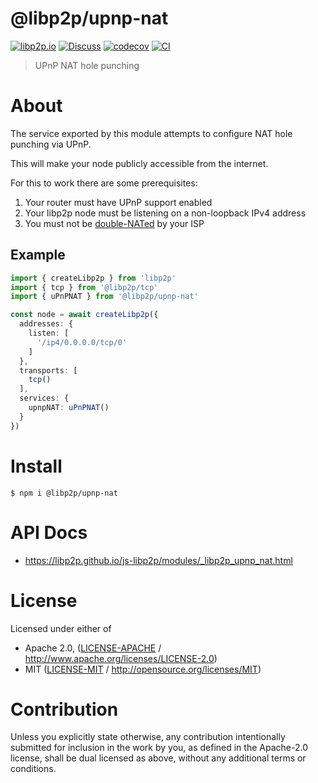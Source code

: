 # @libp2p/upnp-nat

[![libp2p.io](https://img.shields.io/badge/project-libp2p-yellow.svg?style=flat-square)](http://libp2p.io/)
[![Discuss](https://img.shields.io/discourse/https/discuss.libp2p.io/posts.svg?style=flat-square)](https://discuss.libp2p.io)
[![codecov](https://img.shields.io/codecov/c/github/libp2p/js-libp2p.svg?style=flat-square)](https://codecov.io/gh/libp2p/js-libp2p)
[![CI](https://img.shields.io/github/actions/workflow/status/libp2p/js-libp2p/main.yml?branch=main\&style=flat-square)](https://github.com/libp2p/js-libp2p/actions/workflows/main.yml?query=branch%3Amain)

> UPnP NAT hole punching

# About

<!--

!IMPORTANT!

Everything in this README between "# About" and "# Install" is automatically
generated and will be overwritten the next time the doc generator is run.

To make changes to this section, please update the @packageDocumentation section
of src/index.js or src/index.ts

To experiment with formatting, please run "npm run docs" from the root of this
repo and examine the changes made.

-->

The service exported by this module attempts to configure NAT hole punching
via UPnP.

This will make your node publicly accessible from the internet.

For this to work there are some prerequisites:

1. Your router must have UPnP support enabled
2. Your libp2p node must be listening on a non-loopback IPv4 address
3. You must not be [double-NATed](https://kb.netgear.com/30186/What-is-double-NAT-and-why-is-it-bad) by your ISP

## Example

```typescript
import { createLibp2p } from 'libp2p'
import { tcp } from '@libp2p/tcp'
import { uPnPNAT } from '@libp2p/upnp-nat'

const node = await createLibp2p({
  addresses: {
    listen: [
      '/ip4/0.0.0.0/tcp/0'
    ]
  },
  transports: [
    tcp()
  ],
  services: {
    upnpNAT: uPnPNAT()
  }
})
```

# Install

```console
$ npm i @libp2p/upnp-nat
```

# API Docs

- <https://libp2p.github.io/js-libp2p/modules/_libp2p_upnp_nat.html>

# License

Licensed under either of

- Apache 2.0, ([LICENSE-APACHE](https://github.com/libp2p/js-libp2p/blob/main/packages/upnp-nat/LICENSE-APACHE) / <http://www.apache.org/licenses/LICENSE-2.0>)
- MIT ([LICENSE-MIT](https://github.com/libp2p/js-libp2p/blob/main/packages/upnp-nat/LICENSE-MIT) / <http://opensource.org/licenses/MIT>)

# Contribution

Unless you explicitly state otherwise, any contribution intentionally submitted for inclusion in the work by you, as defined in the Apache-2.0 license, shall be dual licensed as above, without any additional terms or conditions.
